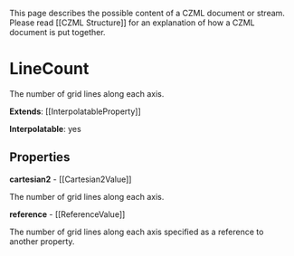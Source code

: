 This page describes the possible content of a CZML document or stream.  Please read [[CZML Structure]] for an explanation of how a CZML document is put together.

# LineCount

The number of grid lines along each axis.

**Extends**: [[InterpolatableProperty]]

**Interpolatable**: yes

## Properties

**cartesian2** - [[Cartesian2Value]]

The number of grid lines along each axis.


**reference** - [[ReferenceValue]]

The number of grid lines along each axis specified as a reference to another property.


